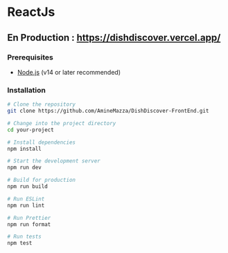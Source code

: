# ReactJs

## En Production : https://dishdiscover.vercel.app/

### Prerequisites

- [Node.js](https://nodejs.org/) (v14 or later recommended)

### Installation

```bash
# Clone the repository
git clone https://github.com/AmineMazza/DishDiscover-FrontEnd.git

# Change into the project directory
cd your-project

# Install dependencies
npm install

# Start the development server
npm run dev

# Build for production
npm run build

# Run ESLint
npm run lint

# Run Prettier
npm run format

# Run tests
npm test
